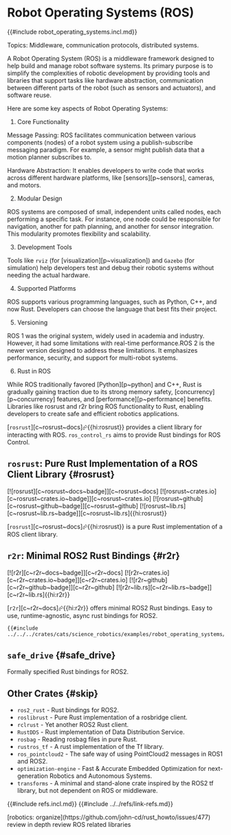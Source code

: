 # Robot Operating Systems (ROS)

{{#include robot_operating_systems.incl.md}}

Topics: Middleware, communication protocols, distributed systems.

A Robot Operating System (ROS) is a middleware framework designed to help build and manage robot software systems. Its primary purpose is to simplify the complexities of robotic development by providing tools and libraries that support tasks like hardware abstraction, communication between different parts of the robot (such as sensors and actuators), and software reuse.

Here are some key aspects of Robot Operating Systems:

1. Core Functionality

Message Passing: ROS facilitates communication between various components (nodes) of a robot system using a publish-subscribe messaging paradigm. For example, a sensor might publish data that a motion planner subscribes to.

Hardware Abstraction: It enables developers to write code that works across different hardware platforms, like [sensors][p~sensors], cameras, and motors.

2. Modular Design

ROS systems are composed of small, independent units called nodes, each performing a specific task. For instance, one node could be responsible for navigation, another for path planning, and another for sensor integration. This modularity promotes flexibility and scalability.

3. Development Tools

Tools like `rviz` (for [visualization][p~visualization]) and `Gazebo` (for simulation) help developers test and debug their robotic systems without needing the actual hardware.

4. Supported Platforms

ROS supports various programming languages, such as Python, C++, and now Rust. Developers can choose the language that best fits their project.

5. Versioning

ROS 1 was the original system, widely used in academia and industry. However, it had some limitations with real-time performance.ROS 2 is the newer version designed to address these limitations. It emphasizes performance, security, and support for multi-robot systems.

6. Rust in ROS

While ROS traditionally favored [Python][p~python] and C++, Rust is gradually gaining traction due to its strong memory safety, [concurrency][p~concurrency] features, and [performance][p~performance] benefits. Libraries like rosrust and r2r bring ROS functionality to Rust, enabling developers to create safe and efficient robotics applications.

[`rosrust`][c~rosrust~docs]⮳{{hi:rosrust}} provides a client library for interacting with ROS. `ros_control_rs` aims to provide Rust bindings for ROS Control.

## `rosrust`: Pure Rust Implementation of a ROS Client Library {#rosrust}

[![rosrust][c~rosrust~docs~badge]][c~rosrust~docs] [![rosrust~crates.io][c~rosrust~crates.io~badge]][c~rosrust~crates.io] [![rosrust~github][c~rosrust~github~badge]][c~rosrust~github] [![rosrust~lib.rs][c~rosrust~lib.rs~badge]][c~rosrust~lib.rs]{{hi:rosrust}}

[`rosrust`][c~rosrust~docs]⮳{{hi:rosrust}} is a pure Rust implementation of a ROS client library.

## `r2r`: Minimal ROS2 Rust Bindings {#r2r}

[![r2r][c~r2r~docs~badge]][c~r2r~docs] [![r2r~crates.io][c~r2r~crates.io~badge]][c~r2r~crates.io] [![r2r~github][c~r2r~github~badge]][c~r2r~github] [![r2r~lib.rs][c~r2r~lib.rs~badge]][c~r2r~lib.rs]{{hi:r2r}}

[`r2r`][c~r2r~docs]⮳{{hi:r2r}} offers minimal ROS2 Rust bindings. Easy to use, runtime-agnostic, async rust bindings for ROS2.

```rust,editable
{{#include ../../../crates/cats/science_robotics/examples/robot_operating_systems/robotics.rs:example}}
```

## `safe_drive` {#safe_drive}

Formally specified Rust bindings for ROS2.

## Other Crates {#skip}

- `ros2_rust` - Rust bindings for ROS2.
- `roslibrust` - Pure Rust implementation of a rosbridge client.
- `rclrust` - Yet another ROS2 Rust client.
- `RustDDS` - Rust implementation of Data Distribution Service.
- `rosbag` - Reading rosbag files in pure Rust.
- `rustros_tf` - A rust implementation of the Tf library.
- `ros_pointcloud2` - The safe way of using PointCloud2 messages in ROS1 and ROS2.
- `optimization-engine` - Fast & Accurate Embedded Optimization for next-generation Robotics and Autonomous Systems.
- `transforms` - A minimal and stand-alone crate inspired by the ROS2 tf library, but not dependent on ROS or middleware.

{{#include refs.incl.md}}
{{#include ../../refs/link-refs.md}}

<div class="hidden">
[robotics: organize](https://github.com/john-cd/rust_howto/issues/477)
review in depth
review ROS related libraries
</div>
